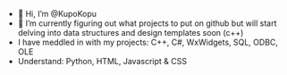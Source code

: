 - 👋 Hi, I’m @KupoKopu
- 🌱 I’m currently figuring out what projects to put on github but will start delving into data structures and design templates soon (c++)
- I have meddled in with my projects: C++, C#, WxWidgets, SQL, ODBC, OLE
- Understand: Python, HTML, Javascript & CSS

<!---
KupoKopu/KupoKopu is a ✨ special ✨ repository because its `README.md` (this file) appears on your GitHub profile.
You can click the Preview link to take a look at your changes.
--->
